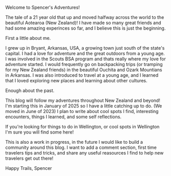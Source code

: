 Welcome to Spencer's Adventures!

The tale of a 21 year old that up and moved halfway across the world to the beautiful Aotearoa (New Zealand)!
I have made so many great friends and had some amazing experinces so far, and I believe this is just the beginning.

First a little about me. 

I grew up in Bryant, Arkansas, USA, a growing town just south of the state's capital. I had a love for adventure and the great outdoors from a young age. I was involved in the Scouts BSA program and thats really where my love for adventure started. I would frequently go on backpacking trips (or tramping for my New Zealand friends) in the beautiful Ouchita and Ozark Mountians in Arkansas. I was also introduced to travel at a young age, and I learned that I loved exploring new places and learning about other cultures. 

Enough about the past.

This blog will follow my adventures throughout New Zealand and beyond! I'm starting this in January of 2025 so I have a little catching up to do. (We moved in June of 2023) I plan to write about cool spots I find, interesting encounters, things I learned, and some self reflections. 

If you're looking for things to do in Wellington, or cool spots in Wellington I'm sure you will find some here!

This is also a work in progress, in the future I would like to build a community around this blog. I want to add a comment section, first time travelers tips and tricks, and share any useful reasources I find to help new travelers get out there!


Happy Trails,
Spencer 
